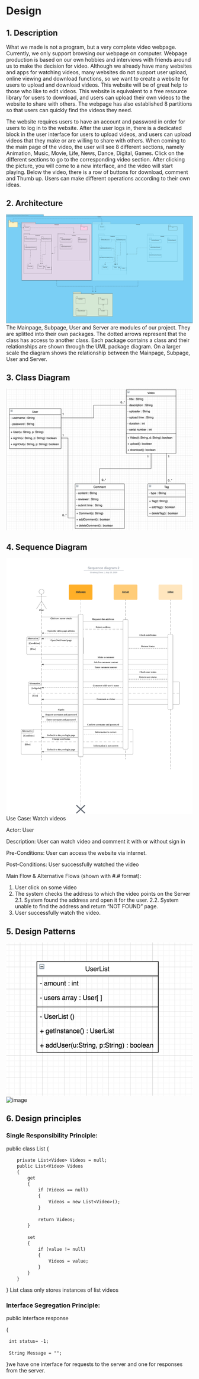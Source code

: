 # Design

## 1. Description
What we made is not a program, but a very complete video webpage. Currently, we only support browsing our webpage on computer. Webpage production is based on our own hobbies and interviews with friends around us to make the decision for video. Although we already have many websites and apps for watching videos, many websites do not support user upload, online viewing and download functions, so we want to create a website for users to upload and download videos. This website will be of great help to those who like to edit videos. This website is equivalent to a free resource library for users to download, and users can upload their own videos to the website to share with others. The webpage has also established 8 partitions so that users can quickly find the videos they need.

The website requires users to have an account and password in order for users to log in to the website. After the user logs in, there is a dedicated block in  the user interface for users to upload videos, and users can upload videos that they make or are willing to share with others. When coming to the main page of the video, the user will see 8 different sections, namely Animation, Music, Movie, Life, News, Dance, Digital, Games. Click on the different sections to go to the corresponding video section. After clicking the picture, you will come to a new interface, and the video will start playing. Below the video, there is a row of buttons for download, comment and Thumb up. Users can make different operations according to their own ideas.

## 2. Architecture
![image](https://github.com/CS386project7/Deliverables/blob/master/images/Netshell%20(1).png)
The Mainpage, Subpage, User and Server are modules of our project. They are splitted into their own packages.
The dotted arrows represent that the class has access to another class. Each package contains a class and their relationships 
are shown through the UML package diagram. On a larger scale the diagram shows the relationship between the Mainpage, 
Subpage, User and Server.

## 3. Class Diagram
![image](https://github.com/CS386project7/Deliverables/blob/master/images/D5_3.png)
## 4. Sequence Diagram
![image](https://github.com/CS386project7/Deliverables/blob/master/images/D5_4.png)
Use Case: Watch videos

Actor: User 

Description: User can watch video and comment it with or without sign in
 
Pre-Conditions: User can access the website via internet.
 
Post-Conditions: User successfully watched the video 
 
Main Flow & Alternative Flows (shown with #.# format): 

1. User click on some video 
2. The system checks the address to which the video points on the Server 
2.1. System found the address and open it for the user. 
2.2. System unable to find the address and return “NOT FOUND” page.
3. User successfully watch the video. 

## 5. Design Patterns
![image](https://github.com/CS386project7/Deliverables/blob/master/images/D5_5_1.png)
![image]()

## 6. Design principles

### Single Responsibility Principle: 
public class List
    {
      
        private List<Video> Videos = null;
        public List<Video> Videos
        {
            get
            {
                if (Videos == null)
                {
                    Videos = new List<Video>();
                }

                return Videos;
            }

            set
            {
                if (value != null)
                {
                    Videos = value;
                }
            }
        }
}
List class only stores instances of list videos

### Interface Segregation Principle:

public interface response

{
     
     int status= -1;
     
     String Message = "";
}we have one interface for requests to the server and one for responses from the server.
